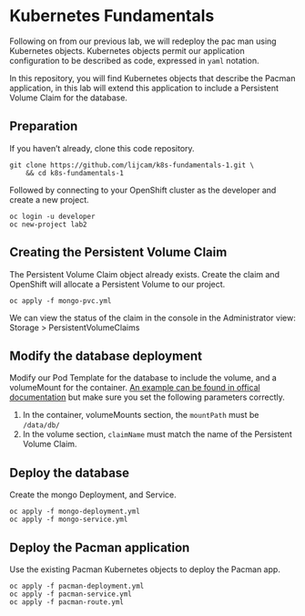 # Kubernetes Fundamentals 

Following on from our previous lab, we will redeploy the pac man using Kubernetes objects. Kubernetes objects permit our application configuration to be described as code, expressed in `yaml` notation. 

In this repository, you will find Kubernetes objects that describe the Pacman application, in this lab will extend this application to include a Persistent Volume Claim for the database.

## Preparation
If you haven’t already, clone this code repository.

    git clone https://github.com/lijcam/k8s-fundamentals-1.git \
        && cd k8s-fundamentals-1
 
Followed by connecting to your OpenShift cluster as the developer and create a new project.

    oc login -u developer
    oc new-project lab2

## Creating the Persistent Volume Claim
The Persistent Volume Claim object already exists. Create the claim and OpenShift will allocate a Persistent Volume to our project.

    oc apply -f mongo-pvc.yml

We can view the status of the claim in the console in the Administrator view: Storage > PersistentVolumeClaims 

## Modify the database deployment
Modify our Pod Template for the database to include the volume, and a volumeMount for the container. [An example can be found in offical documentation](https://docs.openshift.com/container-platform/4.9/storage/understanding-persistent-storage.html#pvc-claims-as-volumes_understanding-persistent-storage) but make sure you set the following parameters correctly.

1. In the container, volumeMounts section, the `mountPath` must be `/data/db/`
2. In the volume section, `claimName` must match the name of the Persistent Volume Claim.
## Deploy the database
Create the mongo Deployment, and Service.

    oc apply -f mongo-deployment.yml
    oc apply -f mongo-service.yml

## Deploy the Pacman application
Use the existing Pacman Kubernetes objects to deploy the Pacman app.

    oc apply -f pacman-deployment.yml
    oc apply -f pacman-service.yml
    oc apply -f pacman-route.yml

